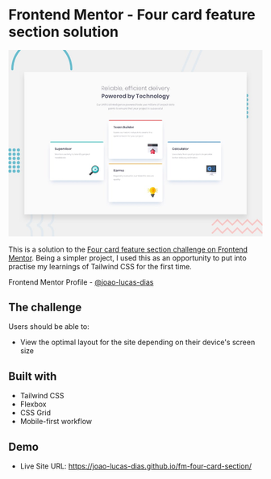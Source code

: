 # Frontend Mentor - Four card feature section solution

![Design preview for the Four card feature section coding challenge](./design/desktop-preview.jpg)

This is a solution to the [Four card feature section challenge on Frontend Mentor](https://www.frontendmentor.io/challenges/four-card-feature-section-weK1eFYK). Being a simpler project, I used this as an opportunity to put into practise my learnings of Tailwind CSS for the first time.

Frontend Mentor Profile - [@joao-lucas-dias](https://www.frontendmentor.io/profile/joao-lucas-dias)

## The challenge

Users should be able to:

- View the optimal layout for the site depending on their device's screen size

## Built with

- Tailwind CSS
- Flexbox
- CSS Grid
- Mobile-first workflow

## Demo

- Live Site URL: https://joao-lucas-dias.github.io/fm-four-card-section/
